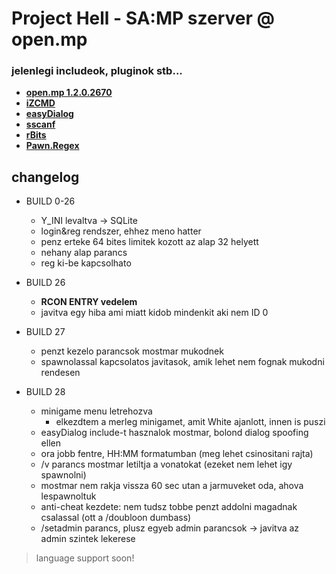 # Project Hell - SA:MP szerver @ open.mp

### jelenlegi includeok, pluginok stb...

- **[open.mp 1.2.0.2670](https://github.com/openmultiplayer)**  
- **[iZCMD](https://github.com/YashasSamaga/I-ZCMD)**
- **[easyDialog](https://github.com/Awsomedude/easyDialog)**
- **[sscanf](https://github.com/Y-Less/sscanf/)**
- **[rBits](https://github.com/Mergevos/pawn-rbits)**
- **[Pawn.Regex](https://github.com/katursis/Pawn.Regex)**


## changelog

- BUILD 0-26
    - Y_INI levaltva -> SQLite
    - login&reg rendszer, ehhez meno hatter
    - penz erteke 64 bites limitek kozott az alap 32 helyett
    - nehany alap parancs  
    - reg ki-be kapcsolhato
  
- BUILD 26
    - **RCON ENTRY vedelem**
    - javitva egy hiba ami miatt kidob mindenkit aki nem ID 0

- BUILD 27
    - penzt kezelo parancsok mostmar mukodnek
    - spawnolassal kapcsolatos javitasok, amik lehet nem fognak mukodni rendesen

- BUILD 28
    - minigame menu letrehozva
        - elkezdtem a merleg minigamet, amit White ajanlott, innen is puszi
    - easyDialog include-t hasznalok mostmar, bolond dialog spoofing ellen
    - ora jobb fentre, HH:MM formatumban (meg lehet csinositani rajta)
    - /v parancs mostmar letiltja a vonatokat (ezeket nem lehet igy spawnolni)
    - mostmar nem rakja vissza 60 sec utan a jarmuveket oda, ahova lespawnoltuk
    - anti-cheat kezdete: nem tudsz tobbe penzt addolni magadnak csalassal (ott a /doubloon dumbass)
    - /setadmin parancs, plusz egyeb admin parancsok -> javitva az admin szintek lekerese

> language support soon!
